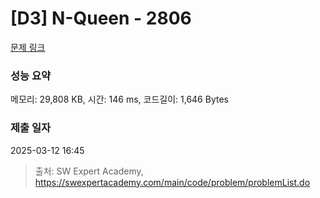 # [D3] N-Queen - 2806 

[문제 링크](https://swexpertacademy.com/main/code/problem/problemDetail.do?contestProbId=AV7GKs06AU0DFAXB) 

### 성능 요약

메모리: 29,808 KB, 시간: 146 ms, 코드길이: 1,646 Bytes

### 제출 일자

2025-03-12 16:45



> 출처: SW Expert Academy, https://swexpertacademy.com/main/code/problem/problemList.do